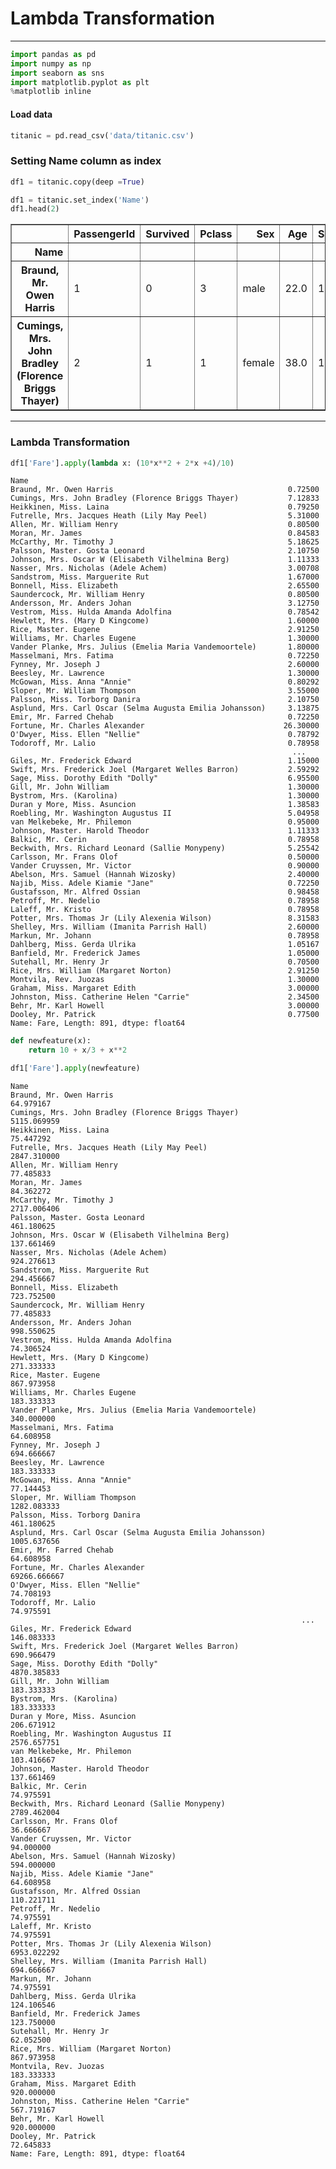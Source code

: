 
# Lambda Transformation

-------------


```python
import pandas as pd
import numpy as np
import seaborn as sns
import matplotlib.pyplot as plt
%matplotlib inline
```

####  Load data


```python
titanic = pd.read_csv('data/titanic.csv')
```

### Setting Name column as index


```python
df1 = titanic.copy(deep =True)
```


```python
df1 = titanic.set_index('Name')
df1.head(2)
```




<div>
<style scoped>
    .dataframe tbody tr th:only-of-type {
        vertical-align: middle;
    }

    .dataframe tbody tr th {
        vertical-align: top;
    }

    .dataframe thead th {
        text-align: right;
    }
</style>
<table border="1" class="dataframe">
  <thead>
    <tr style="text-align: right;">
      <th></th>
      <th>PassengerId</th>
      <th>Survived</th>
      <th>Pclass</th>
      <th>Sex</th>
      <th>Age</th>
      <th>SibSp</th>
      <th>Parch</th>
      <th>Ticket</th>
      <th>Fare</th>
      <th>Cabin</th>
      <th>Embarked</th>
    </tr>
    <tr>
      <th>Name</th>
      <th></th>
      <th></th>
      <th></th>
      <th></th>
      <th></th>
      <th></th>
      <th></th>
      <th></th>
      <th></th>
      <th></th>
      <th></th>
    </tr>
  </thead>
  <tbody>
    <tr>
      <th>Braund, Mr. Owen Harris</th>
      <td>1</td>
      <td>0</td>
      <td>3</td>
      <td>male</td>
      <td>22.0</td>
      <td>1</td>
      <td>0</td>
      <td>A/5 21171</td>
      <td>7.2500</td>
      <td>NaN</td>
      <td>S</td>
    </tr>
    <tr>
      <th>Cumings, Mrs. John Bradley (Florence Briggs Thayer)</th>
      <td>2</td>
      <td>1</td>
      <td>1</td>
      <td>female</td>
      <td>38.0</td>
      <td>1</td>
      <td>0</td>
      <td>PC 17599</td>
      <td>71.2833</td>
      <td>C85</td>
      <td>C</td>
    </tr>
  </tbody>
</table>
</div>



-----------

### Lambda Transformation


```python
df1['Fare'].apply(lambda x: (10*x**2 + 2*x +4)/10)
```




    Name
    Braund, Mr. Owen Harris                                       0.72500
    Cumings, Mrs. John Bradley (Florence Briggs Thayer)           7.12833
    Heikkinen, Miss. Laina                                        0.79250
    Futrelle, Mrs. Jacques Heath (Lily May Peel)                  5.31000
    Allen, Mr. William Henry                                      0.80500
    Moran, Mr. James                                              0.84583
    McCarthy, Mr. Timothy J                                       5.18625
    Palsson, Master. Gosta Leonard                                2.10750
    Johnson, Mrs. Oscar W (Elisabeth Vilhelmina Berg)             1.11333
    Nasser, Mrs. Nicholas (Adele Achem)                           3.00708
    Sandstrom, Miss. Marguerite Rut                               1.67000
    Bonnell, Miss. Elizabeth                                      2.65500
    Saundercock, Mr. William Henry                                0.80500
    Andersson, Mr. Anders Johan                                   3.12750
    Vestrom, Miss. Hulda Amanda Adolfina                          0.78542
    Hewlett, Mrs. (Mary D Kingcome)                               1.60000
    Rice, Master. Eugene                                          2.91250
    Williams, Mr. Charles Eugene                                  1.30000
    Vander Planke, Mrs. Julius (Emelia Maria Vandemoortele)       1.80000
    Masselmani, Mrs. Fatima                                       0.72250
    Fynney, Mr. Joseph J                                          2.60000
    Beesley, Mr. Lawrence                                         1.30000
    McGowan, Miss. Anna "Annie"                                   0.80292
    Sloper, Mr. William Thompson                                  3.55000
    Palsson, Miss. Torborg Danira                                 2.10750
    Asplund, Mrs. Carl Oscar (Selma Augusta Emilia Johansson)     3.13875
    Emir, Mr. Farred Chehab                                       0.72250
    Fortune, Mr. Charles Alexander                               26.30000
    O'Dwyer, Miss. Ellen "Nellie"                                 0.78792
    Todoroff, Mr. Lalio                                           0.78958
                                                                   ...   
    Giles, Mr. Frederick Edward                                   1.15000
    Swift, Mrs. Frederick Joel (Margaret Welles Barron)           2.59292
    Sage, Miss. Dorothy Edith "Dolly"                             6.95500
    Gill, Mr. John William                                        1.30000
    Bystrom, Mrs. (Karolina)                                      1.30000
    Duran y More, Miss. Asuncion                                  1.38583
    Roebling, Mr. Washington Augustus II                          5.04958
    van Melkebeke, Mr. Philemon                                   0.95000
    Johnson, Master. Harold Theodor                               1.11333
    Balkic, Mr. Cerin                                             0.78958
    Beckwith, Mrs. Richard Leonard (Sallie Monypeny)              5.25542
    Carlsson, Mr. Frans Olof                                      0.50000
    Vander Cruyssen, Mr. Victor                                   0.90000
    Abelson, Mrs. Samuel (Hannah Wizosky)                         2.40000
    Najib, Miss. Adele Kiamie "Jane"                              0.72250
    Gustafsson, Mr. Alfred Ossian                                 0.98458
    Petroff, Mr. Nedelio                                          0.78958
    Laleff, Mr. Kristo                                            0.78958
    Potter, Mrs. Thomas Jr (Lily Alexenia Wilson)                 8.31583
    Shelley, Mrs. William (Imanita Parrish Hall)                  2.60000
    Markun, Mr. Johann                                            0.78958
    Dahlberg, Miss. Gerda Ulrika                                  1.05167
    Banfield, Mr. Frederick James                                 1.05000
    Sutehall, Mr. Henry Jr                                        0.70500
    Rice, Mrs. William (Margaret Norton)                          2.91250
    Montvila, Rev. Juozas                                         1.30000
    Graham, Miss. Margaret Edith                                  3.00000
    Johnston, Miss. Catherine Helen "Carrie"                      2.34500
    Behr, Mr. Karl Howell                                         3.00000
    Dooley, Mr. Patrick                                           0.77500
    Name: Fare, Length: 891, dtype: float64




```python
def newfeature(x):
    return 10 + x/3 + x**2
```


```python
df1['Fare'].apply(newfeature)
```




    Name
    Braund, Mr. Owen Harris                                         64.979167
    Cumings, Mrs. John Bradley (Florence Briggs Thayer)           5115.069959
    Heikkinen, Miss. Laina                                          75.447292
    Futrelle, Mrs. Jacques Heath (Lily May Peel)                  2847.310000
    Allen, Mr. William Henry                                        77.485833
    Moran, Mr. James                                                84.362272
    McCarthy, Mr. Timothy J                                       2717.006406
    Palsson, Master. Gosta Leonard                                 461.180625
    Johnson, Mrs. Oscar W (Elisabeth Vilhelmina Berg)              137.661469
    Nasser, Mrs. Nicholas (Adele Achem)                            924.276613
    Sandstrom, Miss. Marguerite Rut                                294.456667
    Bonnell, Miss. Elizabeth                                       723.752500
    Saundercock, Mr. William Henry                                  77.485833
    Andersson, Mr. Anders Johan                                    998.550625
    Vestrom, Miss. Hulda Amanda Adolfina                            74.306524
    Hewlett, Mrs. (Mary D Kingcome)                                271.333333
    Rice, Master. Eugene                                           867.973958
    Williams, Mr. Charles Eugene                                   183.333333
    Vander Planke, Mrs. Julius (Emelia Maria Vandemoortele)        340.000000
    Masselmani, Mrs. Fatima                                         64.608958
    Fynney, Mr. Joseph J                                           694.666667
    Beesley, Mr. Lawrence                                          183.333333
    McGowan, Miss. Anna "Annie"                                     77.144453
    Sloper, Mr. William Thompson                                  1282.083333
    Palsson, Miss. Torborg Danira                                  461.180625
    Asplund, Mrs. Carl Oscar (Selma Augusta Emilia Johansson)     1005.637656
    Emir, Mr. Farred Chehab                                         64.608958
    Fortune, Mr. Charles Alexander                               69266.666667
    O'Dwyer, Miss. Ellen "Nellie"                                   74.708193
    Todoroff, Mr. Lalio                                             74.975591
                                                                     ...     
    Giles, Mr. Frederick Edward                                    146.083333
    Swift, Mrs. Frederick Joel (Margaret Welles Barron)            690.966479
    Sage, Miss. Dorothy Edith "Dolly"                             4870.385833
    Gill, Mr. John William                                         183.333333
    Bystrom, Mrs. (Karolina)                                       183.333333
    Duran y More, Miss. Asuncion                                   206.671912
    Roebling, Mr. Washington Augustus II                          2576.657751
    van Melkebeke, Mr. Philemon                                    103.416667
    Johnson, Master. Harold Theodor                                137.661469
    Balkic, Mr. Cerin                                               74.975591
    Beckwith, Mrs. Richard Leonard (Sallie Monypeny)              2789.462004
    Carlsson, Mr. Frans Olof                                        36.666667
    Vander Cruyssen, Mr. Victor                                     94.000000
    Abelson, Mrs. Samuel (Hannah Wizosky)                          594.000000
    Najib, Miss. Adele Kiamie "Jane"                                64.608958
    Gustafsson, Mr. Alfred Ossian                                  110.221711
    Petroff, Mr. Nedelio                                            74.975591
    Laleff, Mr. Kristo                                              74.975591
    Potter, Mrs. Thomas Jr (Lily Alexenia Wilson)                 6953.022292
    Shelley, Mrs. William (Imanita Parrish Hall)                   694.666667
    Markun, Mr. Johann                                              74.975591
    Dahlberg, Miss. Gerda Ulrika                                   124.106546
    Banfield, Mr. Frederick James                                  123.750000
    Sutehall, Mr. Henry Jr                                          62.052500
    Rice, Mrs. William (Margaret Norton)                           867.973958
    Montvila, Rev. Juozas                                          183.333333
    Graham, Miss. Margaret Edith                                   920.000000
    Johnston, Miss. Catherine Helen "Carrie"                       567.719167
    Behr, Mr. Karl Howell                                          920.000000
    Dooley, Mr. Patrick                                             72.645833
    Name: Fare, Length: 891, dtype: float64


